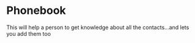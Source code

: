 # Phonebook
This will help a person to get knowledge about all the contacts...and lets you add them too
